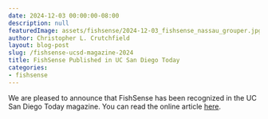 ```yaml
---
date: 2024-12-03 00:00:00-08:00
description: null
featuredImage: assets/fishsense/2024-12-03_fishsense_nassau_grouper.jpg
author: Christopher L. Crutchfield
layout: blog-post
slug: /fishsense-ucsd-magazine-2024
title: FishSense Published in UC San Diego Today
categories:
- fishsense
---
```


We are pleased to announce that FishSense has been recognized in the UC San Diego Today magazine. You can read the online article [here](https://today.ucsd.edu/story/student-developed-fishsense-project-collects-data-with-one-click).